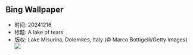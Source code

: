 ## Bing Wallpaper
- 时间: 20241216
- 标题: A lake of tears
- 版权: Lake Misurina, Dolomites, Italy (© Marco Bottigelli/Getty Images)
![](https://cn.bing.com/th?id=OHR.MisurinaLake_EN-US7921587884_UHD.jpg&rf=LaDigue_UHD.jpg&pid=hp&w=3840&h=2160&rs=1&c=4)
